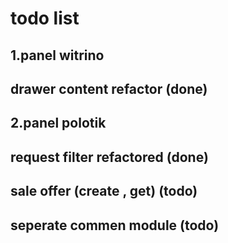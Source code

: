 # todo list

## 1.panel witrino

## drawer content refactor (done)

## 2.panel polotik

## request filter refactored (done)

## sale offer (create , get) (todo)


## seperate commen module (todo)
